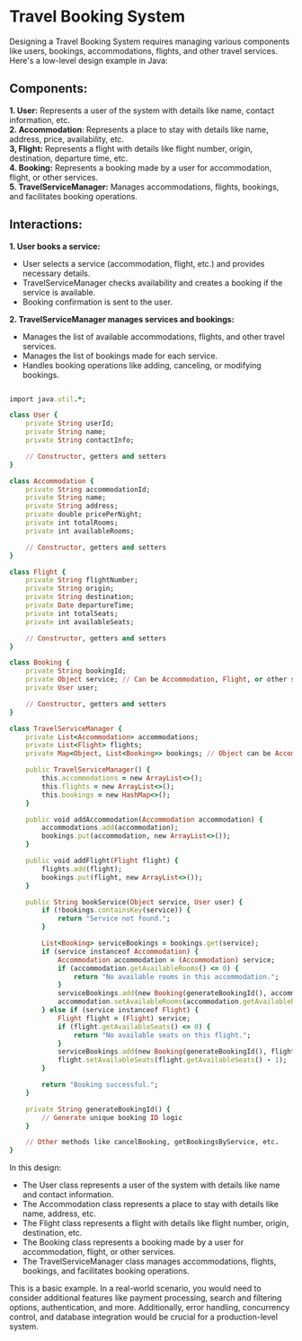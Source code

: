 # Travel Booking System

Designing a Travel Booking System requires managing various components like users, bookings, accommodations, flights, and other travel services. Here's a low-level design example in Java:

## Components:

**1. User:** Represents a user of the system with details like name, contact information, etc. <br />
**2. Accommodation**: Represents a place to stay with details like name, address, price, availability, etc. <br />
**3, Flight:** Represents a flight with details like flight number, origin, destination, departure time, etc. <br />
**4. Booking:** Represents a booking made by a user for accommodation, flight, or other services. <br />
**5. TravelServiceManager:** Manages accommodations, flights, bookings, and facilitates booking operations. <br />

## Interactions:

**1. User books a service:**
*  User selects a service (accommodation, flight, etc.) and provides necessary details.
*  TravelServiceManager checks availability and creates a booking if the service is available.
*  Booking confirmation is sent to the user.
  
**2. TravelServiceManager manages services and bookings:**

*  Manages the list of available accommodations, flights, and other travel services.
*  Manages the list of bookings made for each service.
*  Handles booking operations like adding, canceling, or modifying bookings.

```ruby

import java.util.*;

class User {
    private String userId;
    private String name;
    private String contactInfo;

    // Constructor, getters and setters
}

class Accommodation {
    private String accommodationId;
    private String name;
    private String address;
    private double pricePerNight;
    private int totalRooms;
    private int availableRooms;

    // Constructor, getters and setters
}

class Flight {
    private String flightNumber;
    private String origin;
    private String destination;
    private Date departureTime;
    private int totalSeats;
    private int availableSeats;

    // Constructor, getters and setters
}

class Booking {
    private String bookingId;
    private Object service; // Can be Accommodation, Flight, or other services
    private User user;

    // Constructor, getters and setters
}

class TravelServiceManager {
    private List<Accommodation> accommodations;
    private List<Flight> flights;
    private Map<Object, List<Booking>> bookings; // Object can be Accommodation, Flight, etc.

    public TravelServiceManager() {
        this.accommodations = new ArrayList<>();
        this.flights = new ArrayList<>();
        this.bookings = new HashMap<>();
    }

    public void addAccommodation(Accommodation accommodation) {
        accommodations.add(accommodation);
        bookings.put(accommodation, new ArrayList<>());
    }

    public void addFlight(Flight flight) {
        flights.add(flight);
        bookings.put(flight, new ArrayList<>());
    }

    public String bookService(Object service, User user) {
        if (!bookings.containsKey(service)) {
            return "Service not found.";
        }

        List<Booking> serviceBookings = bookings.get(service);
        if (service instanceof Accommodation) {
            Accommodation accommodation = (Accommodation) service;
            if (accommodation.getAvailableRooms() <= 0) {
                return "No available rooms in this accommodation.";
            }
            serviceBookings.add(new Booking(generateBookingId(), accommodation, user));
            accommodation.setAvailableRooms(accommodation.getAvailableRooms() - 1);
        } else if (service instanceof Flight) {
            Flight flight = (Flight) service;
            if (flight.getAvailableSeats() <= 0) {
                return "No available seats on this flight.";
            }
            serviceBookings.add(new Booking(generateBookingId(), flight, user));
            flight.setAvailableSeats(flight.getAvailableSeats() - 1);
        }

        return "Booking successful.";
    }

    private String generateBookingId() {
        // Generate unique booking ID logic
    }

    // Other methods like cancelBooking, getBookingsByService, etc.
}

```
In this design:

*  The User class represents a user of the system with details like name and contact information.
*  The Accommodation class represents a place to stay with details like name, address, etc.
*  The Flight class represents a flight with details like flight number, origin, destination, etc.
*  The Booking class represents a booking made by a user for accommodation, flight, or other services.
*  The TravelServiceManager class manages accommodations, flights, bookings, and facilitates booking operations.

This is a basic example. In a real-world scenario, you would need to consider additional features like payment processing, search and filtering options, authentication, and more. Additionally, error handling, concurrency control, and database integration would be crucial for a production-level system.




